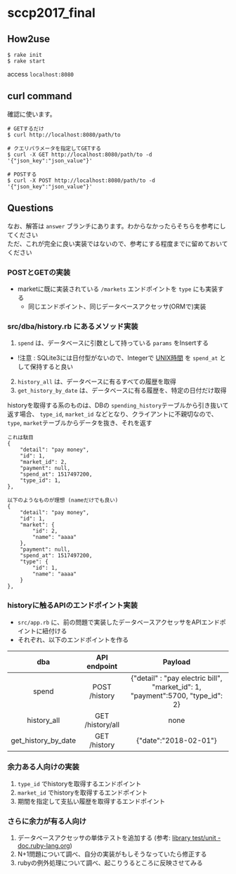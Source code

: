 # sccp2017_final

## How2use
```
$ rake init
$ rake start 
```

access `localhost:8080`

## curl command
確認に使います。
```
# GETするだけ
$ curl http://localhost:8080/path/to

# クエリパラメータを指定してGETする
$ curl -X GET http://localhost:8080/path/to -d '{"json_key":"json_value"}'

# POSTする
$ curl -X POST http://localhost:8080/path/to -d '{"json_key":"json_value"}'
```

## Questions
なお、解答は `answer` ブランチにあります。わからなかったらそちらを参考にしてください  
ただ、これが完全に良い実装ではないので、参考にする程度までに留めておいてください  
### POSTとGETの実装
- marketに既に実装されている `/markets` エンドポイントを `type` にも実装する
  - 同じエンドポイント、同じデータベースアクセッサ(ORMで)実装

### src/dba/history.rb にあるメソッド実装
1. `spend` は、データベースに引数として持っている `params` をInsertする
  - !注意 : SQLite3には日付型がないので、Integerで [UNIX時間](http://ruby-doc.org/core-2.1.5/Time.html#method-i-to_i) を `spend_at` として保持すると良い
2. `history_all` は、データベースに有るすべての履歴を取得
3. `get_history_by_date` は、データベースに有る履歴を、特定の日付だけ取得

historyを取得する系のものは、DBの `spending_history`テーブルから引き抜いて返す場合、 `type_id`, `market_id` などとなり、クライアントに不親切なので、 `type`, `market`テーブルからデータを抜き、それを返す

```
これは駄目
{
    "detail": "pay money", 
    "id": 1, 
    "market_id": 2,
    "payment": null,
    "spend_at": 1517497200, 
    "type_id": 1, 
}, 

以下のようなものが理想 (nameだけでも良い)
{
    "detail": "pay money", 
    "id": 1, 
    "market": {
        "id": 2, 
        "name": "aaaa"
    }, 
    "payment": null, 
    "spend_at": 1517497200, 
    "type": {
        "id": 1, 
        "name": "aaaa"
    }
}, 
```

### historyに触るAPIのエンドポイント実装
- `src/app.rb` に、前の問題で実装したデータベースアクセッサをAPIエンドポイントに紐付ける
- それぞれ、以下のエンドポイントを作る

| dba | API endpoint | Payload |
|:---:|:------------:|:-------:|
|spend|POST /history| {"detail" : "pay electric bill", "market_id": 1, "payment":5700, "type_id": 2} |
|history_all|GET /history/all| none |
|get_history_by_date|GET /history| {"date":"2018-02-01"}|

### 余力ある人向けの実装
1. `type_id` でhistoryを取得するエンドポイント
2. `market_id` でhistoryを取得するエンドポイント
3. 期間を指定して支払い履歴を取得するエンドポイント

### さらに余力が有る人向け
1. データベースアクセッサの単体テストを追加する (参考: [library test/unit - doc.ruby-lang.org](https://docs.ruby-lang.org/ja/2.1.0/library/test=2funit.html))
2. N+1問題について調べ、自分の実装がもしそうなっていたら修正する
3. rubyの例外処理について調べ、起こりうるところに反映させてみる

